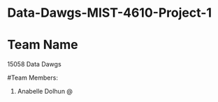 # Data-Dawgs-MIST-4610-Project-1

# Team Name
15058 Data Dawgs

#Team Members:
1. Anabelle Dolhun @
